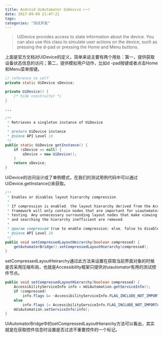 ```yaml
---
title: Android UiAutomator UiDevice（一）
date: 2017-09-09 21:47:21
tags:
categories: "测试开发"
---
```


>UiDevice provides access to state information about the device. You can also use this class to simulate user actions on the device, such as pressing the d-pad or pressing the Home and Menu buttons.

上面是官方文档对UiDevice的定义，简单来说主要有两个用处：第一，提供获取设备状态信息的访问；第二，提供模拟用户动作，比如d
-pad按键或者点击Home和Menu菜单按键。

<!--more-->

```java
// reference to self
private static UiDevice sDevice;

private UiDevice() {
    /* hide constructor */
}

...

/**
 * Retrieves a singleton instance of UiDevice
 *
 * @return UiDevice instance
 * @since API Level 16
 */
public static UiDevice getInstance() {
    if (sDevice == null) {
        sDevice = new UiDevice();
    }
    return sDevice;
}

```

UiDevice的访问设计成了单例模式，在我们的测试用例代码中可以通过UiDevice.getInstance()来获取。

```java
/**
 * Enables or disables layout hierarchy compression.
 *
 * If compression is enabled, the layout hierarchy derived from the Acessibility
 * framework will only contain nodes that are important for uiautomator
 * testing. Any unnecessary surrounding layout nodes that make viewing
 * and searching the hierarchy inefficient are removed.
 *
 * @param compressed true to enable compression; else, false to disable
 * @since API Level 18
 */
public void setCompressedLayoutHeirarchy(boolean compressed) {
    getAutomatorBridge().setCompressedLayoutHierarchy(compressed);
}
```

setCompressedLayoutHeirarchy通过此方法来设置在获取当前界面对象的时候是否采用压缩布局，也就是Accessibility框架只提供对uiautomator有用的测试控件节点。

```java
public void setCompressedLayoutHierarchy(boolean compressed) {
    AccessibilityServiceInfo info = mUiAutomation.getServiceInfo();
    if (compressed)
        info.flags &= ~AccessibilityServiceInfo.FLAG_INCLUDE_NOT_IMPORTANT_VIEWS;
    else
        info.flags |= AccessibilityServiceInfo.FLAG_INCLUDE_NOT_IMPORTANT_VIEWS;
    mUiAutomation.setServiceInfo(info);
}
```

UiAutomatorBridge中的setCompressedLayoutHierarchy方法可以看出，其实就是在获取控件信息时设置是否过滤不重要控件的一个标记。
